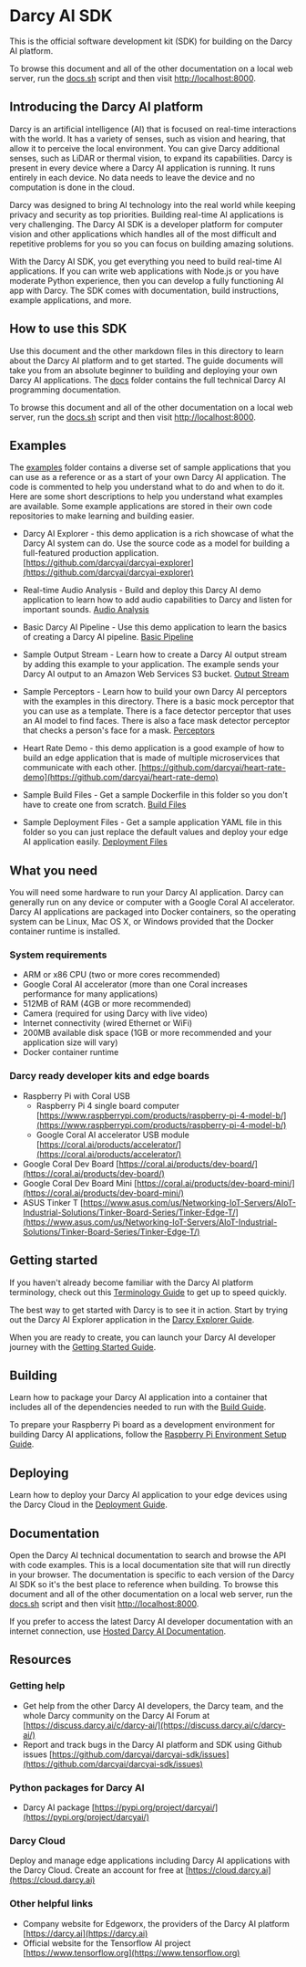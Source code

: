 # Darcy AI SDK

This is the official software development kit (SDK) for building on the Darcy AI platform.

To browse this document and all of the other documentation on a local web server, run the [docs.sh](https://github.com/darcyai/darcyai-sdk/blob/master/docs.sh) script and then visit [http://localhost:8000](http://localhost:8000).

## Introducing the Darcy AI platform

Darcy is an artificial intelligence (AI) that is focused on real-time interactions with the world. It has a variety of senses, such as vision and hearing, that allow it to perceive the local environment. You can give Darcy additional senses, such as LiDAR or thermal vision, to expand its capabilities. Darcy is present in every device where a Darcy AI application is running. It runs entirely in each device. No data needs to leave the device and no computation is done in the cloud.

Darcy was designed to bring AI technology into the real world while keeping privacy and security as top priorities. Building real-time AI applications is very challenging. The Darcy AI SDK is a developer platform for computer vision and other applications which handles all of the most difficult and repetitive problems for you so you can focus on building amazing solutions.

With the Darcy AI SDK, you get everything you need to build real-time AI applications. If you can write web applications with Node.js or you have moderate Python experience, then you can develop a fully functioning AI app with Darcy. The SDK comes with documentation, build instructions, example applications, and more.

## How to use this SDK

Use this document and the other markdown files in this directory to learn about the Darcy AI platform and to get started. The guide documents will take you from an absolute beginner to building and deploying your own Darcy AI applications. The [docs](https://github.com/darcyai/darcyai-sdk/blob/master/docs) folder contains the full technical Darcy AI programming documentation.

To browse this document and all of the other documentation on a local web server, run the [docs.sh](https://github.com/darcyai/darcyai-sdk/blob/master/docs.sh) script and then visit [http://localhost:8000](http://localhost:8000).

## Examples

The [examples](https://github.com/darcyai/darcyai-sdk/blob/master/examples) folder contains a diverse set of sample applications that you can use as a reference or as a start of your own Darcy AI application. The code is commented to help you understand what to do and when to do it. Here are some short descriptions to help you understand what examples are available. Some example applications are stored in their own code repositories to make learning and building easier.

- Darcy AI Explorer - this demo application is a rich showcase of what the Darcy AI system can do. Use the source code as a model for building a full-featured production application. [https://github.com/darcyai/darcyai-explorer](https://github.com/darcyai/darcyai-explorer)

- Real-time Audio Analysis - Build and deploy this Darcy AI demo application to learn how to add audio capabilities to Darcy and listen for important sounds. [Audio Analysis](https://github.com/darcyai/darcyai-sdk/blob/master/examples/audio_analysis)

- Basic Darcy AI Pipeline - Use this demo application to learn the basics of creating a Darcy AI pipeline. [Basic Pipeline](https://github.com/darcyai/darcyai-sdk/blob/master/examples/basic_pipeline)

- Sample Output Stream - Learn how to create a Darcy AI output stream by adding this example to your application. The example sends your Darcy AI output to an Amazon Web Services S3 bucket. [Output Stream](https://github.com/darcyai/darcyai-sdk/blob/master/examples/output_streams)

- Sample Perceptors - Learn how to build your own Darcy AI perceptors with the examples in this directory. There is a basic mock perceptor that you can use as a template. There is a face detector perceptor that uses an AI model to find faces. There is also a face mask detector perceptor that checks a person's face for a mask. [Perceptors](https://github.com/darcyai/darcyai-sdk/blob/master/examples/perceptors)

- Heart Rate Demo - this demo application is a good example of how to build an edge application that is made of multiple microservices that communicate with each other. [https://github.com/darcyai/heart-rate-demo](https://github.com/darcyai/heart-rate-demo)

- Sample Build Files - Get a sample Dockerfile in this folder so you don't have to create one from scratch. [Build Files](https://github.com/darcyai/darcyai-sdk/blob/master/examples/build)

- Sample Deployment Files - Get a sample application YAML file in this folder so you can just replace the default values and deploy your edge AI application easily. [Deployment Files](https://github.com/darcyai/darcyai-sdk/blob/master/examples/deploy)

## What you need

You will need some hardware to run your Darcy AI application. Darcy can generally run on any device or computer with a Google Coral AI accelerator. Darcy AI applications are packaged into Docker containers, so the operating system can be Linux, Mac OS X, or Windows provided that the Docker container runtime is installed.

### System requirements

- ARM or x86 CPU (two or more cores recommended)
- Google Coral AI accelerator (more than one Coral increases performance for many applications)
- 512MB of RAM (4GB or more recommended)
- Camera (required for using Darcy with live video)
- Internet connectivity (wired Ethernet or WiFi)
- 200MB available disk space (1GB or more recommended and your application size will vary)
- Docker container runtime

### Darcy ready developer kits and edge boards

- Raspberry Pi with Coral USB
	- Raspberry Pi 4 single board computer [https://www.raspberrypi.com/products/raspberry-pi-4-model-b/](https://www.raspberrypi.com/products/raspberry-pi-4-model-b/)
	- Google Coral AI accelerator USB module [https://coral.ai/products/accelerator/](https://coral.ai/products/accelerator/)
- Google Coral Dev Board [https://coral.ai/products/dev-board/](https://coral.ai/products/dev-board/)
- Google Coral Dev Board Mini [https://coral.ai/products/dev-board-mini/](https://coral.ai/products/dev-board-mini/)
- ASUS Tinker T [https://www.asus.com/us/Networking-IoT-Servers/AIoT-Industrial-Solutions/Tinker-Board-Series/Tinker-Edge-T/](https://www.asus.com/us/Networking-IoT-Servers/AIoT-Industrial-Solutions/Tinker-Board-Series/Tinker-Edge-T/)

## Getting started

If you haven't already become familiar with the Darcy AI platform terminology, check out this [Terminology Guide](terminology/) to get up to speed quickly.

The best way to get started with Darcy is to see it in action. Start by trying out the Darcy AI Explorer application in the [Darcy Explorer Guide](darcy-ai-explorer/).

When you are ready to create, you can launch your Darcy AI developer journey with the [Getting Started Guide](getting-started/).

## Building

Learn how to package your Darcy AI application into a container that includes all of the dependencies needed to run with the [Build Guide](build/).

To prepare your Raspberry Pi board as a development environment for building Darcy AI applications, follow the [Raspberry Pi Environment Setup Guide](raspberry-pi-setup/).

## Deploying

Learn how to deploy your Darcy AI application to your edge devices using the Darcy Cloud in the [Deployment Guide](deploy/).

## Documentation

Open the Darcy AI technical documentation to search and browse the API with code examples. This is a local documentation site that will run directly in your browser. The documentation is specific to each version of the Darcy AI SDK so it's the best place to reference when building. To browse this document and all of the other documentation on a local web server, run the [docs.sh](https://github.com/darcyai/darcyai-sdk/blob/master/docs.sh) script and then visit [http://localhost:8000](http://localhost:8000).

If you prefer to access the latest Darcy AI developer documentation with an internet connection, use [Hosted Darcy AI Documentation](https://darcyai.github.io/darcyai-sdk/).

## Resources

### Getting help

- Get help from the other Darcy AI developers, the Darcy team, and the whole Darcy community on the Darcy AI Forum at [https://discuss.darcy.ai/c/darcy-ai/](https://discuss.darcy.ai/c/darcy-ai/)
- Report and track bugs in the Darcy AI platform and SDK using Github issues [https://github.com/darcyai/darcyai-sdk/issues](https://github.com/darcyai/darcyai-sdk/issues)

### Python packages for Darcy AI
- Darcy AI package [https://pypi.org/project/darcyai/](https://pypi.org/project/darcyai/)

### Darcy Cloud
Deploy and manage edge applications including Darcy AI applications with the Darcy Cloud. Create an account for free at [https://cloud.darcy.ai](https://cloud.darcy.ai)

### Other helpful links
- Company website for Edgeworx, the providers of the Darcy AI platform [https://darcy.ai](https://darcy.ai)
- Official website for the Tensorflow AI project [https://www.tensorflow.org](https://www.tensorflow.org)
